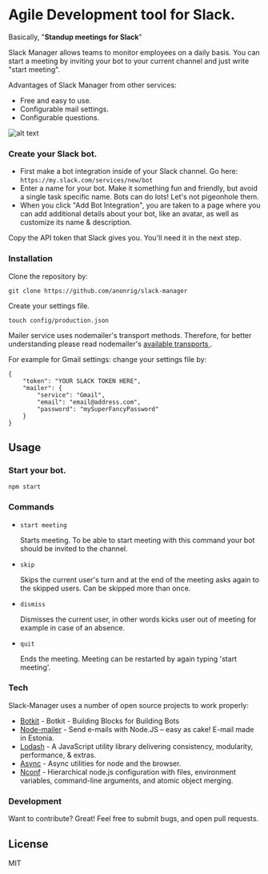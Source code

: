# Agile Development tool for Slack.
Basically, "**Standup meetings for Slack**"

Slack Manager allows teams to monitor employees on a daily basis. You can start a meeting by inviting your bot to your current channel and just write "start meeting".

Advantages of Slack Manager from other services:
  - Free and easy to use.
  - Configurable mail settings.
  - Configurable questions.

![alt text](http://new.tinygrab.com/783f33d7b18d7bcd72f1de9785bcbf86e10c3eb82a.png "Slack-Manager")

### Create your Slack bot.

  - First make a bot integration inside of your Slack channel. Go here: `https://my.slack.com/services/new/bot`
  - Enter a name for your bot. Make it something fun and friendly, but avoid a single task specific name. Bots can do lots! Let's not pigeonhole them.
  - When you click "Add Bot Integration", you are taken to a page where you can add additional details about your bot, like an avatar, as well as customize its name & description.

Copy the API token that Slack gives you. You'll need it in the next step.

### Installation

Clone the repository by:
```
git clone https://github.com/anonrig/slack-manager
```

Create your settings file.

```
touch config/production.json
```

Mailer service uses nodemailer's transport methods. Therefore, for better understanding please read nodemailer's [available transports ](https://github.com/andris9/Nodemailer#available-transports).

For example for Gmail settings: change your settings file by:
```
{
    "token": "YOUR SLACK TOKEN HERE",
    "mailer": {
        "service": "Gmail",
        "email": "email@address.com",
        "password": "mySuperFancyPassword"
    }
}
```

## Usage

### Start your bot.

```
npm start
```

### Commands

- ``` start meeting ```

    Starts meeting. To be able to start meeting with this command your bot should be invited to the channel.

- ``` skip ```

    Skips the current user's turn and at the end of the meeting asks again to the skipped users. Can be skipped more than once.

- ``` dismiss ```

    Dismisses the current user, in other words kicks user out of meeting for example in case of an absence.

- ``` quit ```

    Ends the meeting. Meeting can be restarted by again typing 'start meeting'.

### Tech

Slack-Manager uses a number of open source projects to work properly:

* [Botkit](https://github.com/howdyai/botkit) - Botkit - Building Blocks for Building Bots
* [Node-mailer](https://github.com/andris9/Nodemailer) - Send e-mails with Node.JS – easy as cake! E-mail made in Estonia.
* [Lodash](https://github.com/lodash/lodash) - A JavaScript utility library delivering consistency, modularity, performance, & extras.
* [Async](https://github.com/caolan/async) - Async utilities for node and the browser.
* [Nconf](https://github.com/indexzero/nconf) - Hierarchical node.js configuration with files, environment variables, command-line arguments, and atomic object merging.

### Development

Want to contribute? Great! Feel free to submit bugs, and open pull requests.

License
----

MIT
